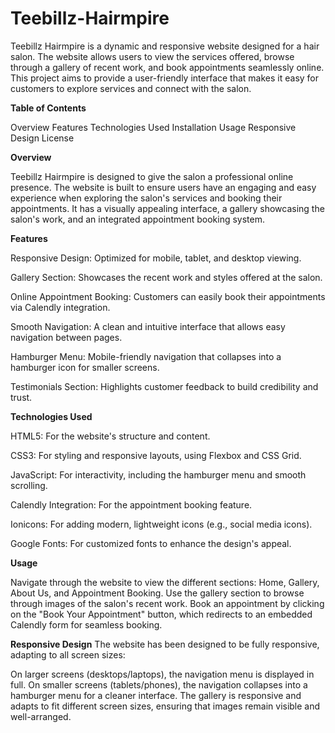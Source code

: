 # Teebillz-Hairmpire

Teebillz Hairmpire is a dynamic and responsive website designed for a hair salon. The website allows users to view the services offered, browse through a gallery of recent work, and book appointments seamlessly online. This project aims to provide a user-friendly interface that makes it easy for customers to explore services and connect with the salon.

**Table of Contents**

Overview
Features
Technologies Used
Installation
Usage
Responsive Design
License

**Overview**

Teebillz Hairmpire is designed to give the salon a professional online presence. The website is built to ensure users have an engaging and easy experience when exploring the salon's services and booking their appointments. It has a visually appealing interface, a gallery showcasing the salon's work, and an integrated appointment booking system.

**Features**

Responsive Design: Optimized for mobile, tablet, and desktop viewing.

Gallery Section: Showcases the recent work and styles offered at the salon.

Online Appointment Booking: Customers can easily book their appointments via Calendly integration.

Smooth Navigation: A clean and intuitive interface that allows easy navigation between pages.

Hamburger Menu: Mobile-friendly navigation that collapses into a hamburger icon for smaller screens.

Testimonials Section: Highlights customer feedback to build credibility and trust.

**Technologies Used**

HTML5: For the website's structure and content.

CSS3: For styling and responsive layouts, using Flexbox and CSS Grid.

JavaScript: For interactivity, including the hamburger menu and smooth scrolling.

Calendly Integration: For the appointment booking feature.

Ionicons: For adding modern, lightweight icons (e.g., social media icons).

Google Fonts: For customized fonts to enhance the design's appeal.

**Usage**

Navigate through the website to view the different sections: Home, Gallery, About Us, and Appointment Booking.
Use the gallery section to browse through images of the salon's recent work.
Book an appointment by clicking on the "Book Your Appointment" button, which redirects to an embedded Calendly form for seamless booking.

**Responsive Design**
The website has been designed to be fully responsive, adapting to all screen sizes:

On larger screens (desktops/laptops), the navigation menu is displayed in full.
On smaller screens (tablets/phones), the navigation collapses into a hamburger menu for a cleaner interface.
The gallery is responsive and adapts to fit different screen sizes, ensuring that images remain visible and well-arranged.
